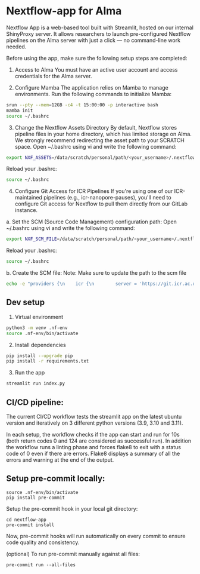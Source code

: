 # Nextflow-app for Alma
Nextflow App is a web-based tool built with Streamlit, hosted on our internal ShinyProxy server. It allows researchers to launch pre-configured Nextflow pipelines on the Alma server with just a click — no command-line work needed.

Before using the app, make sure the following setup steps are completed:

1. Access to Alma
You must have an active user account and access credentials for the Alma server.

2. Configure Mamba
The application relies on Mamba to manage environments. Run the following commands to initialize Mamba:
```bash
srun --pty --mem=12GB -c4 -t 15:00:00 -p interactive bash
mamba init
source ~/.bashrc
```

3. Change the Nextflow Assets Directory
By default, Nextflow stores pipeline files in your home directory, which has limited storage on Alma. We strongly recommend redirecting the asset path to your SCRATCH space. Open ~/.bashrc using vi and write the following command:
```bash
export NXF_ASSETS=/data/scratch/personal/path/<your_username>/.nextflow/assets
```
Reload your .bashrc:
```bash
source ~/.bashrc
```

4. Configure Git Access for ICR Pipelines
If you're using one of our ICR-maintained pipelines (e.g., icr-nanopore-pauses), you'll need to configure Git access for Nextflow to pull them directly from our GitLab instance.

a. Set the SCM (Source Code Management) configuration path:
Open ~/.bashrc using vi and write the following command:
```bash
export NXF_SCM_FILE=/data/scratch/personal/path/<your_username>/.nextflow/scm
```

Reload your .bashrc:
```bash
source ~/.bashrc
```

b. Create the SCM file:
Note: Make sure to update the path to the scm file
```bash
echo -e "providers {\n    icr {\n        server = 'https://git.icr.ac.uk'\n        platform = 'gitlab'\n    }\n}" > /data/scratch/personal/path/<your_username>/.nextflow/scm
```

## Dev setup

1. Virtual environment
```bash
python3 -m venv .nf-env
source .nf-env/bin/activate
```

2. Install dependencies
```bash
pip install --upgrade pip
pip install -r requirements.txt
```

3. Run the app
```bash
streamlit run index.py
```
## CI/CD pipeline:

The current CI/CD workflow tests the streamlit app on the latest ubuntu version and iteratively on
3 different python versions (3.9, 3.10 and 3.11).

In each setup, the workflow checks if the app can start and run for 10s (both return codes 0 and 124 are considered as successful run).
In addition the workflow runs a linting phase and forces flake8 to exit with a status code of 0 even if there are errors.
Flake8 displays a summary of all the errors and warning at the end of the output.

## Setup pre-commit locally:
```
source .nf-env/bin/activate
pip install pre-commit
```

Setup the pre-commit hook in your local git directory:

```
cd nextflow-app
pre-commit install
```

Now, pre-commit hooks will run automatically on every commit to ensure code quality and consistency.


(optional) To run pre-commit manually against all files:

```
pre-commit run --all-files
```
